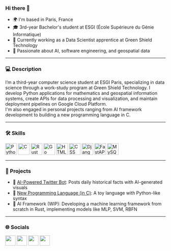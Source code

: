 ### Hi there 👋

- 🌍 I'm based in Paris, France  
- 🎓 3rd-year Bachelor's student at ESGI (École Supérieure du Génie Informatique)  
- 💼 Currently working as a Data Scientist apprentice at Green Shield Technology  
- 🧠 Passionate about AI, software engineering, and geospatial data  

---

### 💻 Description

I’m a third-year computer science student at ESGI Paris, specializing in data science through a work-study program at Green Shield Technology. I develop Python applications for mathematics and geospatial information systems, create APIs for data processing and visualization, and maintain deployment pipelines on Google Cloud Platform.  
I'm also engaged in personal projects ranging from AI framework development to building a new programming language in C.

---

### 🛠️ Skills

<p align="left">
  <a href="https://www.python.org/" target="_blank"><img src="https://raw.githubusercontent.com/danielcranney/readme-generator/main/public/icons/skills/python-colored.svg" width="36" height="36" alt="Python" /></a>
  <a href="https://docs.microsoft.com/en-us/cpp/?view=msvc-170" target="_blank"><img src="https://raw.githubusercontent.com/danielcranney/readme-generator/main/public/icons/skills/c-colored.svg" width="36" height="36" alt="C" /></a>
  <a href="https://www.rust-lang.org/" target="_blank"><img src="https://raw.githubusercontent.com/danielcranney/readme-generator/main/public/icons/skills/rust-colored.svg" width="36" height="36" alt="Rust" /></a>
  <a href="https://golang.org/" target="_blank"><img src="https://raw.githubusercontent.com/danielcranney/readme-generator/main/public/icons/skills/go-colored.svg" width="36" height="36" alt="Go" /></a>
  <a href="https://developer.mozilla.org/en-US/docs/Web/HTML" target="_blank"><img src="https://raw.githubusercontent.com/danielcranney/readme-generator/main/public/icons/skills/html5-colored.svg" width="36" height="36" alt="HTML" /></a>
  <a href="https://developer.mozilla.org/en-US/docs/Web/CSS" target="_blank"><img src="https://raw.githubusercontent.com/danielcranney/readme-generator/main/public/icons/skills/css3-colored.svg" width="36" height="36" alt="CSS" /></a>
  <a href="https://www.djangoproject.com/" target="_blank"><img src="https://raw.githubusercontent.com/danielcranney/readme-generator/main/public/icons/skills/django-colored.svg" width="36" height="36" alt="Django" /></a>
  <a href="https://fastapi.tiangolo.com/" target="_blank"><img src="https://avatars.githubusercontent.com/u/51670916?s=200&v=4" width="36" height="36" alt="FastAPI" /></a>
  <a href="https://www.mysql.com/" target="_blank"><img src="https://raw.githubusercontent.com/danielcranney/readme-generator/main/public/icons/skills/mysql-colored.svg" width="36" height="36" alt="MySQL" /></a>
</p>

---

### 🚀 Projects

- 📰 [AI-Powered Twitter Bot](https://twitter.com/lavant_hier): Posts daily historical facts with AI-generated visuals  
- 🧪 [New Programming Language (in C)](https://github.com/Leopold194/NewLanguageC): A toy language with Python-like syntax  
- 🧠 AI Framework (WIP): Developing a machine learning framework from scratch in Rust, implementing models like MLP, SVM, RBFN

---

### 🌐 Socials

<p align="left">
  <a href="https://github.com/Leopold194" target="_blank"><img src="https://raw.githubusercontent.com/danielcranney/readme-generator/main/public/icons/socials/github-dark.svg" width="32" height="32" /></a>
  <a href="https://www.linkedin.com/in/l%C3%A9opold-goudier-539a12242/" target="_blank"><img src="https://raw.githubusercontent.com/danielcranney/readme-generator/main/public/icons/socials/linkedin.svg" width="32" height="32" /></a>
  <a href="https://twitter.com/lavant_hier" target="_blank"><img src="https://raw.githubusercontent.com/danielcranney/readme-generator/main/public/icons/socials/twitter.svg" width="32" height="32" /></a>
  <a href="https://www.instagram.com/leopold_gd/" target="_blank"><img src="https://raw.githubusercontent.com/danielcranney/readme-generator/main/public/icons/socials/instagram.svg" width="32" height="32" /></a>
</p>
